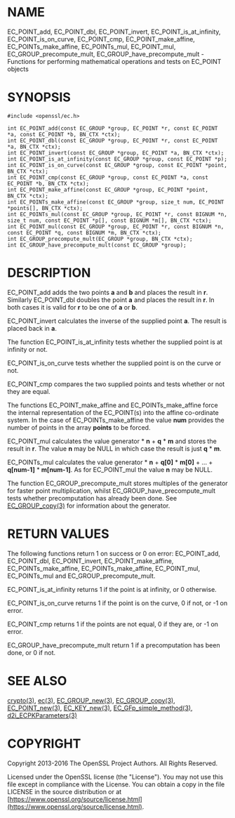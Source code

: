 # NAME

EC\_POINT\_add, EC\_POINT\_dbl, EC\_POINT\_invert, EC\_POINT\_is\_at\_infinity, EC\_POINT\_is\_on\_curve, EC\_POINT\_cmp, EC\_POINT\_make\_affine, EC\_POINTs\_make\_affine, EC\_POINTs\_mul, EC\_POINT\_mul, EC\_GROUP\_precompute\_mult, EC\_GROUP\_have\_precompute\_mult - Functions for performing mathematical operations and tests on EC\_POINT objects

# SYNOPSIS

    #include <openssl/ec.h>

    int EC_POINT_add(const EC_GROUP *group, EC_POINT *r, const EC_POINT *a, const EC_POINT *b, BN_CTX *ctx);
    int EC_POINT_dbl(const EC_GROUP *group, EC_POINT *r, const EC_POINT *a, BN_CTX *ctx);
    int EC_POINT_invert(const EC_GROUP *group, EC_POINT *a, BN_CTX *ctx);
    int EC_POINT_is_at_infinity(const EC_GROUP *group, const EC_POINT *p);
    int EC_POINT_is_on_curve(const EC_GROUP *group, const EC_POINT *point, BN_CTX *ctx);
    int EC_POINT_cmp(const EC_GROUP *group, const EC_POINT *a, const EC_POINT *b, BN_CTX *ctx);
    int EC_POINT_make_affine(const EC_GROUP *group, EC_POINT *point, BN_CTX *ctx);
    int EC_POINTs_make_affine(const EC_GROUP *group, size_t num, EC_POINT *points[], BN_CTX *ctx);
    int EC_POINTs_mul(const EC_GROUP *group, EC_POINT *r, const BIGNUM *n, size_t num, const EC_POINT *p[], const BIGNUM *m[], BN_CTX *ctx);
    int EC_POINT_mul(const EC_GROUP *group, EC_POINT *r, const BIGNUM *n, const EC_POINT *q, const BIGNUM *m, BN_CTX *ctx);
    int EC_GROUP_precompute_mult(EC_GROUP *group, BN_CTX *ctx);
    int EC_GROUP_have_precompute_mult(const EC_GROUP *group);

# DESCRIPTION

EC\_POINT\_add adds the two points **a** and **b** and places the result in **r**. Similarly EC\_POINT\_dbl doubles the point **a** and places the
result in **r**. In both cases it is valid for **r** to be one of **a** or **b**.

EC\_POINT\_invert calculates the inverse of the supplied point **a**. The result is placed back in **a**.

The function EC\_POINT\_is\_at\_infinity tests whether the supplied point is at infinity or not.

EC\_POINT\_is\_on\_curve tests whether the supplied point is on the curve or not.

EC\_POINT\_cmp compares the two supplied points and tests whether or not they are equal.

The functions EC\_POINT\_make\_affine and EC\_POINTs\_make\_affine force the internal representation of the EC\_POINT(s) into the affine
co-ordinate system. In the case of EC\_POINTs\_make\_affine the value **num** provides the number of points in the array **points** to be
forced.

EC\_POINT\_mul calculates the value generator \* **n** + **q** \* **m** and stores the result in **r**. The value **n** may be NULL in which case the result is just **q** \* **m**.

EC\_POINTs\_mul calculates the value generator \* **n** + **q\[0\]** \* **m\[0\]** + ... + **q\[num-1\]** \* **m\[num-1\]**. As for EC\_POINT\_mul the value
**n** may be NULL.

The function EC\_GROUP\_precompute\_mult stores multiples of the generator for faster point multiplication, whilst
EC\_GROUP\_have\_precompute\_mult tests whether precomputation has already been done. See [EC\_GROUP\_copy(3)](http://man.he.net/man3/EC_GROUP_copy) for information
about the generator.

# RETURN VALUES

The following functions return 1 on success or 0 on error: EC\_POINT\_add, EC\_POINT\_dbl, EC\_POINT\_invert, EC\_POINT\_make\_affine,
EC\_POINTs\_make\_affine, EC\_POINTs\_make\_affine, EC\_POINT\_mul, EC\_POINTs\_mul and EC\_GROUP\_precompute\_mult.

EC\_POINT\_is\_at\_infinity returns 1 if the point is at infinity, or 0 otherwise.

EC\_POINT\_is\_on\_curve returns 1 if the point is on the curve, 0 if not, or -1 on error.

EC\_POINT\_cmp returns 1 if the points are not equal, 0 if they are, or -1 on error.

EC\_GROUP\_have\_precompute\_mult return 1 if a precomputation has been done, or 0 if not.

# SEE ALSO

[crypto(3)](http://man.he.net/man3/crypto), [ec(3)](http://man.he.net/man3/ec), [EC\_GROUP\_new(3)](http://man.he.net/man3/EC_GROUP_new), [EC\_GROUP\_copy(3)](http://man.he.net/man3/EC_GROUP_copy),
[EC\_POINT\_new(3)](http://man.he.net/man3/EC_POINT_new), [EC\_KEY\_new(3)](http://man.he.net/man3/EC_KEY_new),
[EC\_GFp\_simple\_method(3)](http://man.he.net/man3/EC_GFp_simple_method), [d2i\_ECPKParameters(3)](http://man.he.net/man3/d2i_ECPKParameters)

# COPYRIGHT

Copyright 2013-2016 The OpenSSL Project Authors. All Rights Reserved.

Licensed under the OpenSSL license (the "License").  You may not use
this file except in compliance with the License.  You can obtain a copy
in the file LICENSE in the source distribution or at
[https://www.openssl.org/source/license.html](https://www.openssl.org/source/license.html).
